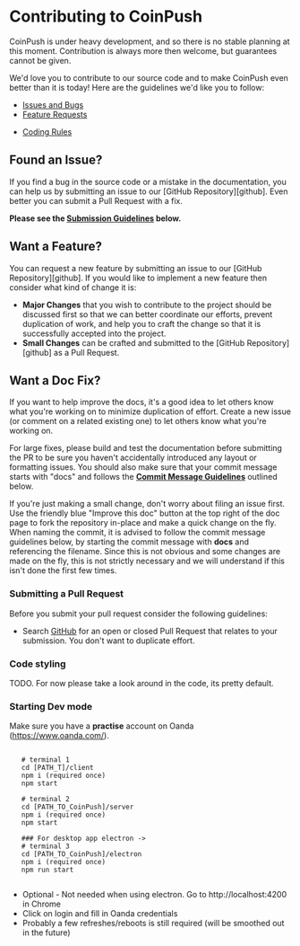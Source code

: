 # Contributing to CoinPush

CoinPush is under heavy development, and so there is no stable planning at this moment. Contribution is always more then welcome, but guarantees cannot be given.

We'd love you to contribute to our source code and to make CoinPush even better than it is
today! Here are the guidelines we'd like you to follow:

 <!-- - [Code of Conduct](#coc) -->
 <!-- - [Question or Problem?](#question) -->
 - [Issues and Bugs](#issue)
 - [Feature Requests](#feature)
 <!-- - [Submission Guidelines](#submit) -->
 - [Coding Rules](#rules)
 <!-- - [Commit Message Guidelines](#commit) -->
 <!-- - [Signing the CLA](#cla) -->
 <!-- - [Further Info](#info) -->

<!-- ## <a name="coc"></a> Code of Conduct -->

<!-- Help us keep CoinPush open and inclusive. Please read and follow our [Code of Conduct][coc]. -->

<!-- ## <a name="question"></a> Got a Question or Problem? -->

<!-- If you have questions about how to use CoinPush, please direct these to the [Google Group][groups] -->
<!-- discussion list or [StackOverflow][stackoverflow]. We are also available on [IRC][irc] and -->
<!-- [Gitter][gitter]. -->

## <a name="issue"></a> Found an Issue?

If you find a bug in the source code or a mistake in the documentation, you can help us by
submitting an issue to our [GitHub Repository][github]. Even better you can submit a Pull Request
with a fix.

**Please see the [Submission Guidelines](#submit) below.**

## <a name="feature"></a> Want a Feature?

You can request a new feature by submitting an issue to our [GitHub Repository][github].  If you
would like to implement a new feature then consider what kind of change it is:

* **Major Changes** that you wish to contribute to the project should be discussed first so that we can better coordinate our efforts,
  prevent duplication of work, and help you to craft the change so that it is successfully accepted
  into the project.
* **Small Changes** can be crafted and submitted to the [GitHub Repository][github] as a Pull
  Request.


## <a name="docs"></a> Want a Doc Fix?

If you want to help improve the docs, it's a good idea to let others know what you're working on to
minimize duplication of effort. Create a new issue (or comment on a related existing one) to let
others know what you're working on.

For large fixes, please build and test the documentation before submitting the PR to be sure you
haven't accidentally introduced any layout or formatting issues. You should also make sure that your
commit message starts with "docs" and follows the **[Commit Message Guidelines](#commit)** outlined
below.

If you're just making a small change, don't worry about filing an issue first. Use the friendly blue
"Improve this doc" button at the top right of the doc page to fork the repository in-place and make
a quick change on the fly. When naming the commit, it is advised to follow the commit message
guidelines below, by starting the commit message with **docs** and referencing the filename. Since
this is not obvious and some changes are made on the fly, this is not strictly necessary and we will
understand if this isn't done the first few times.

### Submitting a Pull Request
Before you submit your pull request consider the following guidelines:

* Search [GitHub](https://github.com/DutchKevv/CoinPush/pulls) for an open or closed Pull Request
  that relates to your submission. You don't want to duplicate effort.

### Code styling

TODO. For now please take a look around in the code, its pretty default.

### Starting Dev mode

 Make sure you have a **practise** account on Oanda (https://www.oanda.com/).
  
  ```
     
     # terminal 1
     cd [PATH_T]/client
     npm i (required once)
     npm start
     
     # terminal 2
     cd [PATH_TO_CoinPush]/server
     npm i (required once)
     npm start
     
     ### For desktop app electron ->
     # terminal 3
     cd [PATH_TO_CoinPush]/electron
     npm i (required once)
     npm run start
    
 ```
 
 * Optional - Not needed when using electron. Go to http://localhost:4200 in Chrome
 * Click on login and fill in Oanda credentials
 * Probably a few refreshes/reboots is still required (will be smoothed out in the future)
